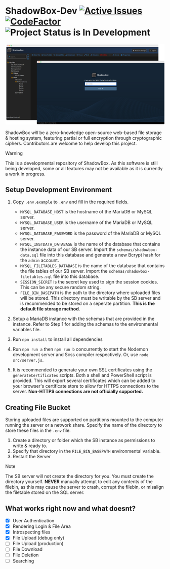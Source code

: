 # ShadowBox-Dev [![Active Issues](https://app.deepsource.com/gh/Wriar/ShadowBox.svg/?label=active+issues&show_trend=true&token=5APRnpsK93ZKzHm3t9ZQKgp8)](https://app.deepsource.com/gh/Wriar/ShadowBox/?ref=repository-badge) [![CodeFactor](https://www.codefactor.io/repository/github/wriar/shadowbox/badge?s=892deaf91df08db750f4974dfa5b688e8cdcc423)](https://www.codefactor.io/repository/github/wriar/shadowbox) ![Project Status is In Development](https://img.shields.io/badge/Project%20Status-In%20Development-yellow)

<div style="text-align: center;">
<img src="preview.png" alt="ShadowBox Preview"  style="max-height: 300px; text-align: center; width: auto;">
</div>

ShadowBox *will* be a zero-knowledge open-source web-based file storage & hosting system, featuring partial or full encryption through cryptographic ciphers. Contributors are welcome to help develop this project.
> [!WARNING]  
> This is a developmental repository of ShadowBox. As this software is still being developed, some or all features may not be available as it is currently a work in progress.

## Setup Development Environment
1. Copy ``.env.example`` to ``.env`` and fill in the required fields.
    - ``MYSQL_DATABASE_HOST`` is the hostname of the MariaDB or MySQL server.
    - ``MYSQL_DATABASE_USER`` is the username of the MariaDB or MySQL server.
    - ``MYSQL_DATABASE_PASSWORD`` is the password of the MariaDB or MySQL server.
    - ``MYSQL_INSTDATA_DATABASE`` is the name of the database that contains the instance data of our SB server. Import the ``schemas/shadowbox-data.sql`` file into this database and generate a new Bcrypt hash for the ``admin`` account.
    - ``MYSQL_FILETABLES_DATABASE`` is the name of the database that contains the file tables of our SB server. Import the ``schemas/shadowbox-filetables.sql`` file into this database.
    - ``SESSION_SECRET`` is the secret key used to sign the session cookies. This can be any secure random string.
    - ``FILE_BIN_BASEPATH`` is the path to the directory where uploaded files will be stored. This directory must be writable by the SB server and is recommended to be stored on a seperate partition. **This is the default file storage method**.

2. Setup a MariaDB instance with the schemas that are provided in the instance. Refer to Step 1 for adding the schemas to the environmental variables file.
3. Run ``npm install`` to install all dependencies
4. Run ``npm run a`` then ``npm run b`` concurrently to start the Nodemon development server and Scss compiler respectively. Or, use ``node src/server.js``.
5. It is recommended to generate your own SSL certificates using the ``generateCertificates`` scripts. Both a shell and PowerShell script is provided. This will export several certificates which can be added to your browser's certificate store to allow for HTTPS connections to the server. **Non-HTTPS connections are not officially supported.**

## Creating File Bucket
Storing uploaded files are supported on partitions mounted to the computer running the server or a network share. Specify the name of the directory to store these files in the ``.env`` file.
1. Create a directory or folder which the SB instance as permissions to write & ready to.
2. Specify that directory in the ``FILE_BIN_BASEPATH`` environmental variable.
3. Restart the Server
> [!NOTE]
> The SB server will not create the directory for you. You must create the directory yourself. **NEVER** manually attempt to edit any contents of the filebin, as this may cause the server to crash, corrupt the filebin, or misalign the filetable stored on the SQL server.

## What works right now and what doesnt?
- [x] User Authentication
- [x] Rendering Login & File Area
- [x] Introspecting files
- [x] File Upload (debug only)
- [ ] File Upload (production)
- [ ] File Download
- [ ] File Deletion
- [ ] Searching
